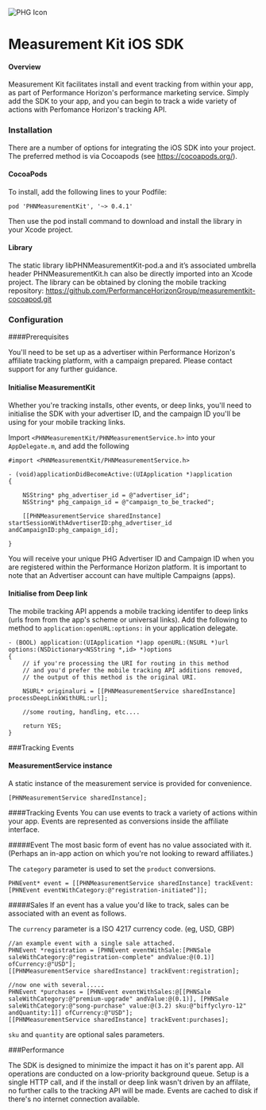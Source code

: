 ![PHG Icon](http://performancehorizon.com/img/logo-on-white.svg)

# Measurement Kit iOS SDK
#### Overview

Measurement Kit facilitates install and event tracking from within your app, as part of Performance Horizon's performance marketing service.  Simply add the SDK to your app, and you can begin to track a wide variety of actions with  Perfomance Horizon's tracking API.

### Installation

There are a number of options for integrating the iOS SDK into your project.  The preferred method is via Cocoapods (see <https://cocoapods.org/>).

#### CocoaPods

To install, add the following lines to your Podfile:

	pod 'PHNMeasurementKit', '~> 0.4.1' 

Then use the pod install command to download and install the library in your Xcode project.

#### Library

The static library libPHNMeasurementKit-pod.a and it’s associated umbrella header PHNMeasurementKit.h can also be directly imported into an Xcode project.  The library can be obtained by cloning the mobile tracking repository: <https://github.com/PerformanceHorizonGroup/measurementkit-cocoapod.git>

### Configuration

####Prerequisites

You'll need to be set up as a advertiser within Performance Horizon's affiliate tracking platform, with a campaign prepared.  Please contact support for any further guidance.

#### Initialise MeasurementKit

Whether you're tracking installs, other events,  or deep links, you'll need to initialise the SDK with your advertiser ID, and the campaign ID you'll be using for your mobile tracking links.

Import `<PHNMeasurementKit/PHNMeasurementService.h>` into your `AppDelegate.m`, and add the following

	#import <PHNMeasurementKit/PHNMeasurementService.h>

	- (void)applicationDidBecomeActive:(UIApplication *)application
	{

		NSString* phg_advertiser_id = @"advertiser_id";
		NSString* phg_campaign_id = @"campaign_to_be_tracked";

		[[PHNMeasurementService sharedInstance] startSessionWithAdvertiserID:phg_advertiser_id andCampaignID:phg_campaign_id];

	}

You will receive your unique PHG Advertiser ID and Campaign ID when you are registered within the Performance Horizon platform. It is important to note that an Advertiser account can have multiple Campaigns (apps).

#### Initialise from Deep link

The mobile tracking API appends a mobile tracking identifer to deep links (urls from from the app's scheme or universal links).  Add the following to method to  `application:openURL:options:` in your application delegate.

	- (BOOL) application:(UIApplication *)app openURL:(NSURL *)url options:(NSDictionary<NSString *,id> *)options
	{
	    // if you're processing the URI for routing in this method
	    // and you'd prefer the mobile tracking API additions removed,
	    // the output of this method is the original URI.

	    NSURL* originaluri = [[PHNMeasurementService sharedInstance] processDeepLinkWithURL:url];

	    //some routing, handling, etc....

	    return YES;
	}

###Tracking Events

#### MeasurementService instance

A static instance of the measurement service is provided for convenience.

	[PHNMeasurementService sharedInstance];

####Tracking Events
You can use events to track a variety of actions within your app.  Events are represented as conversions inside the affiliate interface.

#####Event
The most basic form of event has no value associated with it.  (Perhaps an in-app action on which you're not looking to reward affiliates.)

The `category` parameter is used to set the `product` conversions.

	PHNEvent* event = [[PHNMeasurementService sharedInstance] trackEvent:[PHNEvent eventWithCategory:@"registration-initiated"]];

#####Sales
If an event has a value you'd like to track, sales can be associated with an event as follows.

The `currency` parameter is a ISO 4217 currency code.  (eg, USD, GBP)


	//an example event with a single sale attached.	
	PHNEvent *registration = [PHNEvent eventWithSale:[PHNSale saleWithCategory:@"registration-complete" andValue:@(0.1)] ofCurrency:@"USD"];
    [[PHNMeasurementService sharedInstance] trackEvent:registration];

    //now one with several.....
    PHNEvent *purchases = [PHNEvent eventWithSales:@[[PHNSale saleWithCategory:@"premium-upgrade" andValue:@(0.1)], [PHNSale saleWithCategory:@"song-purchase" value:@(3.2) sku:@"biffyclyro-12" andQuantity:1]] ofCurrency:@"USD"];
    [[PHNMeasurementService sharedInstance] trackEvent:purchases];

`sku` and `quantity` are optional sales parameters.

###Performance

The SDK is designed to minimize the impact it has on it's parent app.  All operations are conducted on a low-priority background queue.  Setup is a single HTTP call, and if the install or deep link wasn't driven by an affilate, no further calls to the tracking API will be made. Events are cached to disk if there's no internet connection available.

